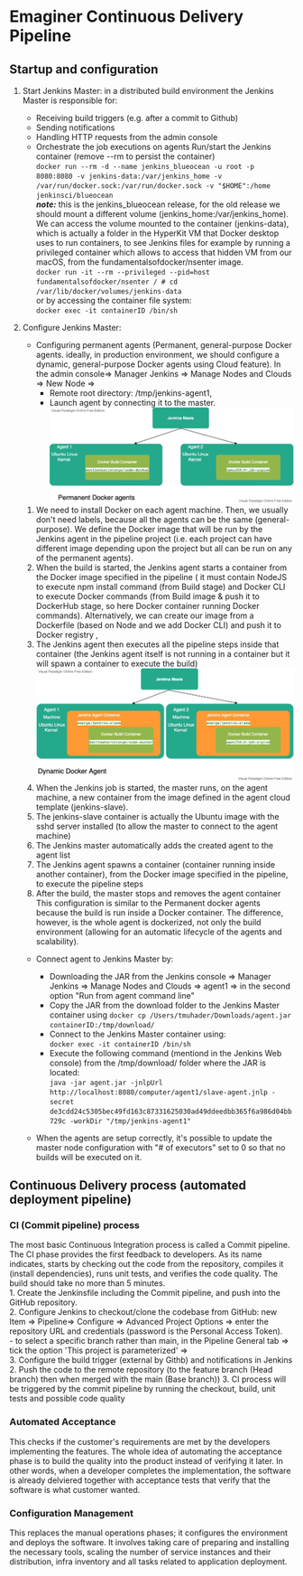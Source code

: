# Emaginer Continuous Delivery Pipeline

## Startup and configuration  
1. Start Jenkins Master: in a distributed build environment the Jenkins Master is responsible for:
    - Receiving build triggers (e.g. after a commit to Github)
    - Sending notifications 
    - Handling HTTP requests from the admin console
    - Orchestrate the job executions on agents
Run/start the Jenkins container (remove --rm to persist the container)  
 `docker run --rm -d --name jenkins_blueocean -u root -p 8080:8080 -v jenkins-data:/var/jenkins_home -v /var/run/docker.sock:/var/run/docker.sock -v "$HOME":/home jenkinsci/blueocean
 `  
 **_note:_** this is the jenkins_blueocean release, for the old release we should mount a different volume (jenkins_home:/var/jenkins_home). 
We can access the volume mounted to the container (jenkins-data), which is actually a folder in the HyperKit VM that Docker desktop uses to run containers, to see  Jenkins files for example
 by running a privileged container which allows to access that hidden VM from our macOS, from the fundamentalsofdocker/nsenter image.  
``
docker run -it --rm --privileged --pid=host fundamentalsofdocker/nsenter
/ # cd /var/lib/docker/volumes/jenkins-data
``  
or by accessing the container file system:   
``
docker exec -it containerID /bin/sh   
``  
2. Configure Jenkins Master:  
	- Configuring permanent agents (Permanent, general-purpose Docker agents. ideally, in production environment, we should
 configure a dynamic, general-purpose Docker agents using Cloud feature). In the admin console=> Manager Jenkins => Manage Nodes and Clouds => New Node => 
        - Remote root directory: /tmp/jenkins-agent1, 
        - Launch agent by connecting it to the master.  
 ![Permanent, general-purpose Docker agents](permanent-docker-agent.vpd.jpg)  
    1. We need to install Docker on each agent machine. Then, we usually don't need labels, because all the agents can be the same (general-purpose).
 We define the Docker image that will be run by the Jenkins agent in the pipeline project (i.e. each project can have
 different image depending upon the project but all can be run on any of the permanent agents). 
    2. When the build is started, the Jenkins agent starts a container from the Docker image specified in the pipeline ( it must contain NodeJS to execute npm install command
 (from Build stage) and Docker CLI to execute Docker commands (from Build image & push it to DockerHub stage, so here Docker container running Docker commands). Alternatively, we can create
 our image from a Dockerfile (based on Node and we add Docker CLI) and push it to Docker registry , 
    3. The Jenkins agent then executes all the pipeline steps inside that container (the Jenkins agent itself is not running in a container
  but it will spawn a container to execute the build)
 ![Dynamic, general-purpose Docker agents](dynamic-docker-agent.vpd.jpg) 
    1. When the Jenkins job is started, the master runs, on the agent machine, a new container from the image defined in the agent cloud template (jenkins-slave). 
    2. The jenkins-slave container is actually the Ubuntu image with the sshd server installed (to allow the master to connect to the agent machine) 
    3. The Jenkins master automatically adds the created agent to the agent list 
    4. The Jenkins agent spawns a container (container running inside another container), from the Docker image specified in the pipeline, to execute the pipeline steps
    5. After the build, the master stops and removes the agent container
 This configuration is similar to the Permanent docker agents because the build is run inside a Docker container. 
 The difference, however, is the whole agent is dockerized, not only the build environment (allowing for an automatic 
 lifecycle of the agents and scalability).
 
	- Connect agent to Jenkins Master by:
		- Downloading the JAR from the Jenkins console => Manager Jenkins => Manage Nodes and Clouds => agent1 => in the second option "Run from agent command line"
		- Copy the JAR from the download folder to the Jenkins Master container using 
			`
			docker cp /Users/tmuhader/Downloads/agent.jar containerID:/tmp/download/
			`
		- Connect to the Jenkins Master container using:  
			`
			docker exec -it containerID /bin/sh
			`
		- Execute the following command (mentiond in the Jenkins Web console) from the /tmp/download/ folder where the JAR is located:  
			`
			java -jar agent.jar -jnlpUrl http://localhost:8080/computer/agent1/slave-agent.jnlp -secret de3cdd24c5305bec49fd163c87331625030ad49ddeedbb365f6a986d04bb729c -workDir "/tmp/jenkins-agent1"
			`
		
	- When the agents are setup correctly, it's possible to update the master node configuration with "# of executors" set to 0
so that no builds will be executed on it.
## Continuous Delivery process (automated deployment pipeline)
### CI (Commit pipeline) process  
The most basic Continuous Integration process is called a Commit pipeline.
The CI phase provides the first feedback to developers. As its name indicates, starts by checking out the code from the repository, 
compiles it (install dependencies), runs unit tests, and verifies the code quality. 
The build should take no more than 5 minutes.  
        1. Create the Jenkinsfile including the Commit pipeline, and push into the GitHub repository.  
        2. Configure Jenkins to checkout/clone the codebase from GitHub: new Item => Pipeline=> Configure => Advanced Project Options => enter the repository URL and credentials (password is the Personal Access Token).  
            - to select a specific branch rather than main, in the Pipeline General tab => tick the option 'This project is parameterized' =>  
        3. Configure the build trigger (external by Githb) and notifications in Jenkins
        2. Push the code to the remote repository (to the feature branch (Head branch) then when merged with the main (Base branch))
        3. CI process will be triggered by the commit pipeline by running the checkout, build, unit tests and possible code quality
### Automated Acceptance
This checks if the customer's requirements are met by the developers implementing the features. The whole idea of automating the acceptance phase is to build the quality into the product instead 
of verifying it later. In other words, when a developer completes the implementation, the software is already delviered together with acceptance tests that verify that the software is what customer wanted.

### Configuration Management  
This replaces the manual operations phases; it configures the environment and deploys the software. It involves taking care of preparing and installing the necessary tools, scaling the number of service
instances and their distribution, infra inventory and all tasks related to application deployment.